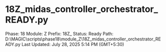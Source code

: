 # 18Z_midas_controller_orchestrator_READY.py

Phase: 18
Module: Z
Prefix: 18Z_
Status: Ready
Path: D:\MAGIC\scripts\phase18\module_Z\18Z_midas_controller_orchestrator_READY.py
Last Updated: July 28, 2025 5:14 PM (GMT+5:30)
